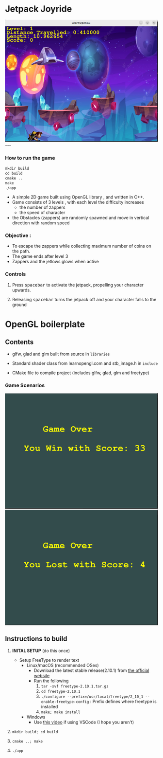 # Jetpack Joyride
<img src="images/game.png">
---

### How to run the game

```
mkdir build 
cd build 
cmake ..
make 
./app
```
- A simple 2D game built using OpenGL library , and written in C++.
- Game consists of 3 levels , with each level the difficulty increases
  - the number of zappers
  - the speed of character
- the Obstacles (zappers) are randomly spawned and move in vertical direction with random speed

### **Objective**  : 
  - To escape the zappers while collecting maximum number of coins on the path.
  - The game ends after level 3 
  - Zappers and the jetlows glows when active

### **Controls**

1. Press <kbd>spacebar</kbd> to activate the jetpack,
propelling your character upwards.

2.  Releasing <kbd> spacebar</kbd> turns
the jetpack off and your character falls to the ground


# OpenGL boilerplate

## Contents
- glfw, glad and glm built from source in `libraries`

- Standard shader class from learnopengl.com and stb_image.h in `include`

- CMake file to compile project (includes glfw, glad, glm and freetype)


### Game Scenarios 

<img src = "images/won.png">
<img src = "images/lost.png">

## Instructions to build

1. <b>INITAL SETUP</b> (do this once)

    - Setup FreeType to render text 
        - Linux/macOS (recommended OSes)
            - Download the latest stable release(2.10.1) from [the official website](https://freetype.org/download.html)
            - Run the following
                1.  `tar -xvf freetype-2.10.1.tar.gz`
                2.  `cd freetype-2.10.1`
                3.  `./configure --prefix=/usr/local/freetype/2_10_1 --enable-freetype-config` : Prefix defines where freetype is installed
                4.  `make; make install`
        - Windows
            - Use [this video](https://www.youtube.com/watch?v=qW_8Dyq2asc) if using VSCode (I hope you aren't)

2. `mkdir build; cd build`
3. `cmake ..; make`
4. `./app`
